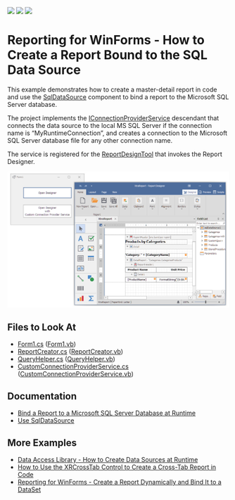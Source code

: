 <!-- default badges list -->
![](https://img.shields.io/endpoint?url=https://codecentral.devexpress.com/api/v1/VersionRange/395061965/2022.2)
[![](https://img.shields.io/badge/Open_in_DevExpress_Support_Center-FF7200?style=flat-square&logo=DevExpress&logoColor=white)](https://supportcenter.devexpress.com/ticket/details/T1050760)
[![](https://img.shields.io/badge/📖_How_to_use_DevExpress_Examples-e9f6fc?style=flat-square)](https://docs.devexpress.com/GeneralInformation/403183)
<!-- default badges end -->
# Reporting for WinForms - How to Create a Report Bound to the SQL Data Source

This example demonstrates how to create a master-detail report in code and use the [SqlDataSource](https://docs.devexpress.com/CoreLibraries/DevExpress.DataAccess.Sql.SqlDataSource) component to bind a report to the Microsoft SQL Server database.

The project implements the [IConnectionProviderService](https://docs.devexpress.com/CoreLibraries/DevExpress.DataAccess.Wizard.Services.IConnectionProviderService) descendant that connects the data source to the local MS SQL Server if the connection name is “MyRuntimeConnection”, and creates a connection to the Microsoft SQL Server database file for any other connection name.

The service is registered for the [ReportDesignTool](https://docs.devexpress.com/XtraReports/DevExpress.XtraReports.UI.ReportDesignTool) that invokes the Report Designer.

![Sample Master-Detail Report Created in Code](Images/screenshot.png)

## Files to Look At

- [Form1.cs](CS/RuntimeSqlDataSourceReportSample/Form1.cs) ([Form1.vb](VB/RuntimeSqlDataSourceReportSample/Form1.vb))
- [ReportCreator.cs](CS/RuntimeSqlDataSourceReportSample/ReportCreator.cs) ([ReportCreator.vb](VB/RuntimeSqlDataSourceReportSample/ReportCreator.vb))
- [QueryHelper.cs](CS/RuntimeSqlDataSourceReportSample/QueryHelper.cs) ([QueryHelper.vb](VB/RuntimeSqlDataSourceReportSample/QueryHelper.vb))
- [CustomConnectionProviderService.cs](CS/RuntimeSqlDataSourceReportSample/CustomConnectionProviderService.cs) ([CustomConnectionProviderService.vb](VB/RuntimeSqlDataSourceReportSample/CustomConnectionProviderService.vb))

## Documentation

- [Bind a Report to a Microsoft SQL Server Database at Runtime](https://docs.devexpress.com/XtraReports/4793/detailed-guide-to-devexpress-reporting/bind-reports-to-data/sql-database/bind-a-report-to-a-microsoft-sql-server-database-runtime-sample)
- [Use SqlDataSource](https://docs.devexpress.com/CoreLibraries/403633/devexpress-data-library/data-sources/use-the-sql-data-source)

## More Examples

- [Data Access Library - How to Create Data Sources at Runtime](https://github.com/DevExpress-Examples/how-to-create-data-access-library-data-sources-at-runtime-t424210)
- [How to Use the XRCrossTab Control to Create a Cross-Tab Report in Code](https://github.com/DevExpress-Examples/Reporting-XRCrossTab-Runtime-Sample)
- [Reporting for WinForms - Create a Report Dynamically and Bind It to a DataSet](https://github.com/DevExpress-Examples/reporting-winforms-create-report-dynamically-and-bind-it-to-dataset)
